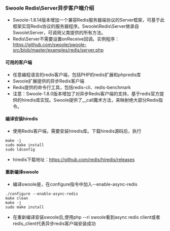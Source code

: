### Swoole Redis\Server异步客户端介绍
* Swoole-1.8.14版本增加一个兼容Redis服务器端协议的Server框架，可基于此框架实现Redis协议的服务器程序。Swoole\Redis\Server继承自Swoole\Server，可调用父类提供的所有方法。
* Redis\Server不需要设置onReceive回调。实例程序：https://github.com/swoole/swoole-src/blob/master/examples/redis/server.php

#### 可用的客户端
* 任意编程语言的redis客户端，包括PHP的redis扩展和phpredis库
* Swoole扩展提供的异步Redis客户端
* Redis提供的命令行工具，包括redis-cli、redis-benchmark
* 注意：Swoole-1.8.0版本增加了对异步Redis客户端的支持，基于redis官方提供的hiredis库实现。Swoole提供了__call魔术方法，来映射绝大部分Redis指令。

#### 编译安装hiredis
* 使用Redis客户端，需要安装hiredis库。下载hiredis源码后，执行
```
make -j
sudo make install
sudo ldconfig
```
* hiredis下载地址：https://github.com/redis/hiredis/releases

#### 重新编译swoole
* 编译swoole是，在configure指令中加入--enable-async-redis
```
./configure --enable-async-redis
make clean
make -j
sudo make install
```
* 在重新编译安装swoole后,使用php --ri swoole看到async redis client或者redis_client代表异步redis客户端安装成功


